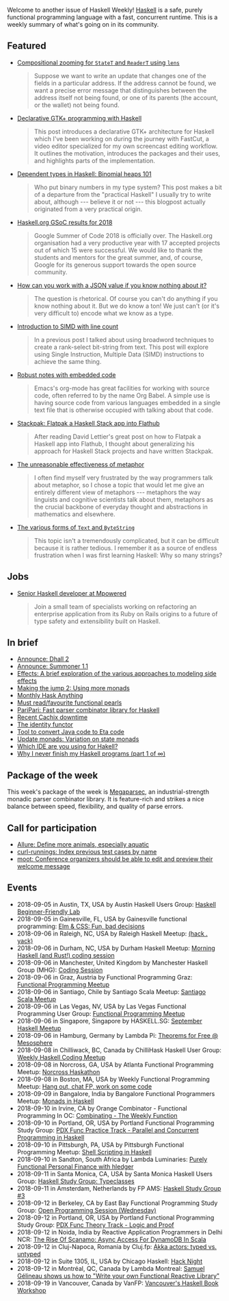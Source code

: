 <!-- 2018-09-06 -->

Welcome to another issue of Haskell Weekly!
[Haskell](https://www.haskell.org) is a safe, purely functional programming language with a fast, concurrent runtime.
This is a weekly summary of what's going on in its community.

## Featured

-   [Compositional zooming for `StateT` and `ReaderT` using `lens`](https://www.well-typed.com/blog/2018/09/compositional-zooming/)

    > Suppose we want to write an update that changes one of the fields in a particular address. If the address cannot be found, we want a precise error message that distinguishes between the address itself not being found, or one of its parents (the account, or the wallet) not being found.

-   [Declarative GTK+ programming with Haskell](https://wickstrom.tech/programming/2018/09/04/declarative-gtk-programming-with-haskell.html)

    > This post introduces a declarative GTK+ architecture for Haskell which I've been working on during the journey with FastCut, a video editor specialized for my own screencast editing workflow. It outlines the motivation, introduces the packages and their uses, and highlights parts of the implementation.

-   [Dependent types in Haskell: Binomial heaps 101](https://jaspervdj.be/posts/2018-09-04-binomial-heaps-101.html)

    > Who put binary numbers in my type system? This post makes a bit of a departure from the "practical Haskell" I usually try to write about, although --- believe it or not --- this blogpost actually originated from a very practical origin.

-   [Haskell.org GSoC results for 2018](https://summer.haskell.org/news/2018-09-01-final-results.html)

    > Google Summer of Code 2018 is officially over. The Haskell.org organisation had a very productive year with 17 accepted projects out of which 15 were successful. We would like to thank the students and mentors for the great summer, and, of course, Google for its generous support towards the open source community.

-   [How can you work with a JSON value if you know nothing about it?](https://lispcast.com/how-can-you-work-with-a-json-value-if-you-know-nothing-about-it/)

    > The question is rhetorical. Of course you can't do anything if you know nothing about it. But we do know a ton! We just can't (or it's very difficult to) encode what we know as a type.

-   [Introduction to SIMD with line count](https://haskell-works.github.io/posts/2018-09-03-simd-with-linecount.html)

    > In a previous post I talked about using broadword techniques to create a rank-select bit-string from text. This post will explore using Single Instruction, Multiple Data (SIMD) instructions to achieve the same thing.

-   [Robust notes with embedded code](https://www.arcadianvisions.com/blog/2018/org-nix-direnv.html)

    > Emacs's org-mode has great facilities for working with source code, often referred to by the name Org Babel. A simple use is having source code from various languages embedded in a single text file that is otherwise occupied with talking about that code.

-   [Stackpak: Flatpak a Haskell Stack app into Flathub](https://szibele.com/stakpak-flatpak-a-haskell-stack-app-into-flathub/)

    > After reading David Lettier's great post on how to Flatpak a Haskell app into Flathub, I thought about generalizing his approach for Haskell Stack projects and have written Stackpak.

-   [The unreasonable effectiveness of metaphor](https://argumatronic.com/posts/2018-09-02-effective-metaphor.html)

    > I often find myself very frustrated by the way programmers talk about metaphor, so I chose a topic that would let me give an entirely different view of metaphors --- metaphors the way linguists and cognitive scientists talk about them, metaphors as the crucial backbone of everyday thought and abstractions in mathematics and elsewhere.

-   [The various forms of `Text` and `ByteString`](https://typeclasses.com/news/2018-09-text-and-bytestring)

    > This topic isn't a tremendously complicated, but it can be difficult because it is rather tedious. I remember it as a source of endless frustration when I was first learning Haskell: Why so many strings?

## Jobs

-   [Senior Haskell developer at Mpowered](https://mpowered.co.za/jobs/)

    > Join a small team of specialists working on refactoring an enterprise application from its Ruby on Rails origins to a future of type safety and extensibility built on Haskell.

## In brief

-   [Announce: Dhall 2](https://github.com/dhall-lang/dhall-lang/blob/915a8fad25e94bb2d6dcaa020165366123d5138b/CHANGELOG.md#v200)
-   [Announce: Summoner 1.1](https://github.com/kowainik/summoner/blob/b47535a7473337fa736c8e206a06635cc83b0284/CHANGELOG.md#110)
-   [Effects: A brief exploration of the various approaches to modeling side effects](https://github.com/stepchowfun/effects/tree/08460a8ef4ddfe5d8a6a94b4f01a70506850505b)
-   [Making the jump 2: Using more monads](https://mmhaskell.com/blog/2018/8/20/making-the-jump-ii-using-more-monads)
-   [Monthly Hask Anything](https://np.reddit.com/r/haskell/comments/9bveu0/monthly_hask_anything_september_2018/)
-   [Must read/favourite functional pearls](https://np.reddit.com/r/haskell/comments/9cyzzb/must_readfavourite_functional_pearls/)
-   [PariPari: Fast parser combinator library for Haskell](https://github.com/minad/paripari/tree/18069fe868a187dfac855f3316d95ade3e43779b)
-   [Recent Cachix downtime](https://domenkozar.com/2018/09/04/recent-cachix-downtime/)
-   [The identity functor](https://blog.ploeh.dk/2018/09/03/the-identity-functor/)
-   [Tool to convert Java code to Eta code](https://github.com/typelead/eta/issues/869)
-   [Update monads: Variation on state monads](https://chrispenner.ca/posts/update-monad)
-   [Which IDE are you using for Hakell?](https://np.reddit.com/r/haskell/comments/9bxbwp/which_ide_are_you_using_for_hakell/)
-   [Why I never finish my Haskell programs (part 1 of ∞)](https://blog.plover.com/2018/09/03/)

## Package of the week

This week's package of the week is [Megaparsec](https://hackage.haskell.org/package/megaparsec-7.0.0),
an industrial-strength monadic parser combinator library.
It is feature-rich and strikes a nice balance between speed, flexibility, and quality of parse errors.

## Call for participation

-   [Allure: Define more animals, especially aquatic](https://github.com/AllureOfTheStars/Allure/issues/84)
-   [curl-runnings: Index previous test cases by name](https://github.com/aviaviavi/curl-runnings/issues/34)
-   [moot: Conference organizers should be able to edit and preview their welcome message](https://github.com/lorepub/moot/issues/106)

## Events

- 2018-09-05 in Austin, TX, USA by Austin Haskell Users Group: [Haskell Beginner-Friendly Lab](https://www.meetup.com/ATX-Haskell/events/253982973/)
- 2018-09-05 in Gainesville, FL, USA by Gainesville functional programming: [Elm & CSS: Fun, bad decisions](https://www.meetup.com/gnv-fp/events/254237304/)
- 2018-09-06 in Raleigh, NC, USA by Raleigh Haskell Meetup: [(hack . yack)](https://www.meetup.com/Raleigh-Haskell-Meetup/events/254285240/)
- 2018-09-06 in Durham, NC, USA by Durham Haskell Meetup: [Morning Haskell (and Rust!) coding session](https://www.meetup.com/Durham-Haskell-Meetup/events/253871673/)
- 2018-09-06 in Manchester, United Kingdom by Manchester Haskell Group (MHG): [Coding Session](https://www.meetup.com/meetup-group-tHZJZdOn/events/253446773/)
- 2018-09-06 in Graz, Austria by Functional Programming Graz: [Functional Programming Meetup](https://www.meetup.com/Functional-Programming-Graz/events/253642451/)
- 2018-09-06 in Santiago, Chile by Santiago Scala Meetup: [Santiago Scala Meetup](https://www.meetup.com/Santiago-Scala-Meetup/events/251529088/)
- 2018-09-06 in Las Vegas, NV, USA by Las Vegas Functional Programming User Group: [Functional Programming Meetup](https://www.meetup.com/las-vegas-functional-programming/events/254057505/)
- 2018-09-06 in Singapore, Singapore by HASKELL.SG: [September Haskell Meetup](https://www.meetup.com/HASKELL-SG/events/254343021/)
- 2018-09-06 in Hamburg, Germany by Lambda Pi: [Theorems for Free @ Mesosphere](https://www.meetup.com/Lambda-Pi/events/253946839/)
- 2018-09-08 in Chilliwack, BC, Canada by ChilliHask Haskell User Group: [Weekly Haskell Coding Meetup](https://www.meetup.com/BC-HUG/events/254336872/)
- 2018-09-08 in Norcross, GA, USA by Atlanta Functional Programming Meetup: [Norcross Haskathon](https://www.meetup.com/Atlanta-Functional-Programming-Meetup/events/253503047/)
- 2018-09-08 in Boston, MA, USA by Weekly Functional Programming Meetup: [Hang out, chat FP, work on some code](https://www.meetup.com/Weekly-Functional-Programming-Meetup/events/253005378/)
- 2018-09-09 in Bangalore, India by Bangalore Functional Programmers Meetup: [Monads in Haskell](https://www.meetup.com/Bangalore-Functional-Programmers-Meetup/events/253702838/)
- 2018-09-10 in Irvine, CA by Orange Combinator - Functional Programming In OC: [Combinating - The Weekly Function](https://www.meetup.com/orange-combinator/events/254401625/)
- 2018-09-10 in Portland, OR, USA by Portland Functional Programming Study Group: [PDX Func Practice Track - Parallel and Concurrent Programming in Haskell](https://www.meetup.com/Portland-Functional-Programming-Study-Group/events/254031750/)
- 2018-09-10 in Pittsburgh, PA, USA by Pittsburgh Functional Programming Meetup: [Shell Scripting in Haskell](https://www.meetup.com/Pittsburgh-Functional-Programming-Meetup/events/253797618/)
- 2018-09-10 in Sandton, South Africa by Lambda Luminaries: [Purely Functional Personal Finance with hledger](https://www.meetup.com/lambda-luminaries/events/251751343/)
- 2018-09-11 in Santa Monica, CA, USA by Santa Monica Haskell Users Group: [Haskell Study Group: Typeclasses](https://www.meetup.com/santa-monica-haskell/events/254419787/)
- 2018-09-11 in Amsterdam, Netherlands by FP AMS: [Haskell Study Group #3](https://www.meetup.com/fp-ams/events/253592494/)
- 2018-09-12 in Berkeley, CA by East Bay Functional Programming Study Group: [Open Programming Session (Wednesday)](https://www.meetup.com/eastbayfunctionalprogramming/events/254338424/)
- 2018-09-12 in Portland, OR, USA by Portland Functional Programming Study Group: [PDX Func Theory Track - Logic and Proof](https://www.meetup.com/Portland-Functional-Programming-Study-Group/events/254031795/)
- 2018-09-12 in Noida, India by Reactive Application Programmers in Delhi NCR: [The Rise Of Scanamo: Async Access For DynamoDB In Scala](https://www.meetup.com/Reactive-Application-Programmers-in-Delhi-NCR/events/254302140/)
- 2018-09-12 in Cluj-Napoca, Romania by Cluj.fp: [Akka actors: typed vs. untyped](https://www.meetup.com/Cluj-fp/events/253973807/)
- 2018-09-12 in Suite 1305, IL, USA by Chicago Haskell: [Hack Night](https://www.meetup.com/Chicago-Haskell/events/254041321/)
- 2018-09-12 in Montréal, QC, Canada by Lambda Montreal: [Samuel Gélineau shows us how to "Write your own Functional Reactive Library"](https://www.meetup.com/lambda-montreal/events/254173494/)
- 2018-09-19 in Vancouver, Canada by VanFP: [Vancouver's Haskell Book Workshop](https://www.meetup.com/Vancouver-Functional-Programmers/events/pzvcfqyxmbqb/)
